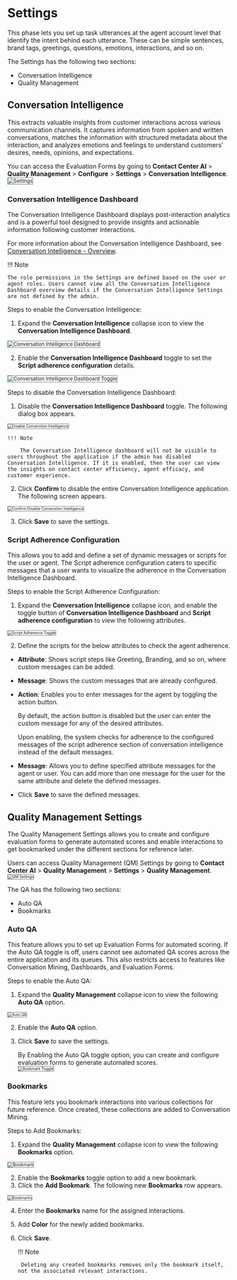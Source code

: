 # Settings

This phase lets you set up task utterances at the agent account level that identify the intent behind each utterance. These can be simple sentences, brand tags, greetings, questions, emotions, interactions, and so on.

The Settings has the following two sections:

* Conversation Intelligence
* Quality Management

## Conversation Intelligence

This extracts valuable insights from customer interactions across various communication channels. It captures information from spoken and written conversations, matches the information with structured metadata about the interaction, and analyzes emotions and feelings to understand customers' desires, needs, opinions, and expectations.

You can access the Evaluation Forms by going to **Contact Center AI** > **Quality Management** > **Configure** > **Settings** > **Conversation Intelligence**.  
<img src="../images/default-settings.png" alt="Settings" title="Settings" style="border: 1px solid gray; zoom:80%;">

### Conversation Intelligence Dashboard

The Conversation Intelligence Dashboard displays post-interaction analytics and is a powerful tool designed to provide insights and actionable information following customer interactions. 

For more information about the Conversation Intelligence Dashboard, see [Conversation Intelligence - Overview](../analyze/conversation-intelligence.md).

!!! Note

    The role permissions in the Settings are defined based on the user or agent roles. Users cannot view all the Conversation Intelligence Dashboard overview details if the Conversation Intelligence Settings are not defined by the admin.

Steps to enable the Conversation Intelligence:

1. Expand the **Conversation Intelligence** collapse icon to view the **Conversation Intelligence Dashboard**.  
<img src="../images/converse-intelligence.png" alt="Conversation Intelligence Dashboard" title="Conversation Intelligence Dashboard" style="border: 1px solid gray; zoom:80%;">

2. Enable the **Conversation Intelligence Dashboard** toggle to set the **Script adherence configuration** details.  
<img src="../images/converse-intelligence-dashboard.png" alt="Conversation Intelligence Dashboard Toggle" title="Conversation Intelligence Dashboard Toggle" style="border: 1px solid gray; zoom:80%;">

Steps to disable the Conversation Intelligence Dashboard:

1. Disable the **Conversation Intelligence Dashboard** toggle. The following dialog box appears.  
<img src="../images/disable-conversation-intelligence.png" alt="Disable Converstion Intelligence" title="Disable Conversation Intelligence" style="border: 1px solid gray; zoom:60%;">

    !!! Note
    
        The Conversation Intelligence dashboard will not be visible to users throughout the application if the admin has disabled Conversation Intelligence. If it is enabled, then the user can view the insights on contact center efficiency, agent efficacy, and customer experience.

2. Click **Confirm** to disable the entire Conversation Intelligence application. The following screen appears.  
<img src="../images/confirm-conversation-intelligence.png" alt="Confirm Disable Converstion Intelligence" title="Confirm Disable Conversation Intelligence" style="border: 1px solid gray; zoom:60%;">

3. Click **Save** to save the settings.

### Script Adherence Configuration

This allows you to add and define a set of dynamic messages or scripts for the user or agent. The Script adherence configuration caters to specific messages that a user wants to visualize the adherence in the Conversation Intelligence Dashboard.

Steps to enable the Script Adherence Configuration:

1. Expand the **Conversation Intelligence** collapse icon, and enable the toggle button of **Conversation Intelligence Dashboard** and **Script adherence configuration** to view the following attributes.  
<img src="../images/script-adherence.png" alt="Script Adherence Toggle" title="Script Adherence Toggle" style="border: 1px solid gray; zoom:60%;">

2. Define the scripts for the below attributes to check the agent adherence.
* **Attribute**: Shows script steps like Greeting, Branding, and so on, where custom messages can be added.
* **Message**: Shows the custom messages that are already configured.
* **Action**: Enables you to enter messages for the agent by toggling the action button.

    By default, the action button is disabled but the user can enter the custom message for any of the desired attributes.
    
    Upon enabling, the system checks for adherence to the configured messages of the script adherence section of conversation intelligence instead of the default messages.

* **Message**: Allows you to define specified attribute messages for the agent or user. You can add more than one message for the user for the same attribute and delete the defined messages.

* Click **Save** to save the defined messages.

## Quality Management Settings

The Quality Management Settings allows you to create and configure evaluation forms to generate automated scores and enable interactions to get bookmarked under the different sections for reference later.

Users can access Quality Management (QM) Settings by going to **Contact Center AI** > **Quality Management** > **Settings** > **Quality Management**.  
<img src="../images/qm-setting.png" alt="QM Settings" title="QM Settings" style="border: 1px solid gray; zoom:60%;">

The QA has the following two sections:

* Auto QA
* Bookmarks

### Auto QA

This feature allows you to set up Evaluation Forms for automated scoring. If the Auto QA toggle is off, users cannot see automated QA scores across the entire application and its queues. This also restricts access to features like Conversation Mining, Dashboards, and Evaluation Forms.

Steps to enable the Auto QA:

1. Expand the **Quality Management** collapse icon to view the following **Auto QA** option.  
<img src="../images/auto-qa.png" alt="Auto QA" title="Auto QA" style="border: 1px solid gray; zoom:60%;">

2. Enable the **Auto QA** option.
3. Click **Save** to save the settings.

    By Enabling the Auto QA toggle option, you can create and configure evaluation forms to generate automated scores.  
    <img src="../images/bookmarks.png" alt="Bookmark Toggle" title="Script Adherence Toggle" style="border: 1px solid gray; zoom:60%;">

### Bookmarks

This feature lets you bookmark interactions into various collections for future reference. Once created, these collections are added to Conversation Mining.

Steps to Add Bookmarks:

1. Expand the **Quality Management** collapse icon to view the following **Bookmarks** option.  
<img src="../images/bookmarks-(2).png" alt="Bookmark" title="Bookmark" style="border: 1px solid gray; zoom:70%;">

2. Enable the **Bookmarks** toggle option to add a new bookmark.
3. Click the **Add Bookmark**. The following new **Bookmarks** row appears.  
<img src="../images/bookmarks.png" alt="Bookmarks" title="Bookmarks" style="border: 1px solid gray; zoom:60%;">

4. Enter the **Bookmarks** name for the assigned interactions.
5. Add **Color** for the newly added bookmarks.
6. Click **Save**.

    !!! Note
    
        Deleting any created bookmarks removes only the bookmark itself, not the associated relevant interactions.
